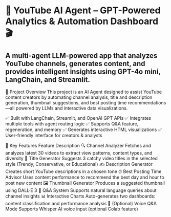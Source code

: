 # 🤖 YouTube AI Agent – GPT-Powered Analytics & Automation Dashboard 🎬

## A multi-agent LLM-powered app that analyzes YouTube channels, generates content, and provides intelligent insights using GPT-4o mini, LangChain, and Streamlit.

🚀 Project Overview
This project is an AI Agent designed to assist YouTube content creators by automating channel analysis, title and description generation, thumbnail suggestions, and best posting time recommendations—all powered by LLMs and interactive data visualizations.

✅ Built with LangChain, Streamlit, and OpenAI GPT APIs
✅ Integrates multiple tools with agent routing logic
✅ Supports Q&A feature, regeneration, and memory
✅ Generates interactive HTML visualizations
✅ User-friendly interface for creators & analysts

🧠 Key Features
Feature	Description
🔍 Channel Analyzer	Fetches and analyzes latest 30 videos to extract view patterns, content types, and diversity
📝 Title Generator	Suggests 3 catchy video titles in the selected style (Trendy, Conservative, or Educational)
✍️ Description Generator	Creates short YouTube descriptions in a chosen tone
⏰ Best Posting Time Advisor	Uses content performance to recommend the best day and hour to post new content
🖼️ Thumbnail Generator	Produces a suggested thumbnail using DALL·E 3
💬 Q&A System	Supports natural language queries about channel insights
📊 Interactive Charts	Auto-generates two dashboards: content classification and performance analysis
🎤 (Optional) Voice Q&A Mode	Supports Whisper AI voice input (optional Colab feature)
